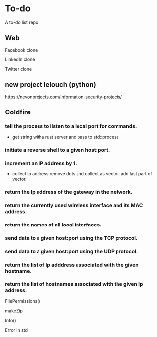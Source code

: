 # To-do
A to-do list repo

## Web

Facebook clone

LinkedIn clone

Twitter clone


## new project lelouch (python)

https://nevonprojects.com/information-security-projects/

## Coldfire

### tell the process to listen to a local port for commands.

  - get string witha rust server and pass to std::process

### initiate a reverse shell to a given host:port.

### increment an IP address by 1.

  - collect ip address remove dots and collect as vector. add last part of vector.

### return the Ip address of the gateway in the network.

### return the currently used wireless interface and its MAC address.

### return the names of all local interfaces.

### send data to a given host:port using the TCP protocol.

### send data to a given host:port using the UDP protocol.

### return the list of Ip adddress associated with the given hostname.

### return the list of hostnames associated with the given Ip address.

FilePermissions()

makeZip

Info()

Error in std
